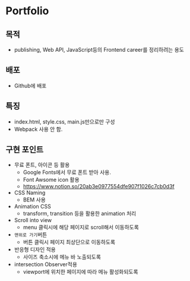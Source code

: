 # Portfolio

## 목적

- publishing, Web API, JavaScript등의 Frontend career를 정리하려는 용도

## 배포

- Github에 배포

## 특징

- index.html, style.css, main.js만으로만 구성
- Webpack 사용 안 함.

## 구현 포인트

- 무료 폰트, 아이콘 등 활용
  - Google Fonts에서 무료 폰트 받아 사용.
  - Font Awsome icon 활용
  - https://www.notion.so/20ab3e0977554dfe907f1026c7cb0d3f
- CSS Naming
  - BEM 사용
- Animation CSS
  - transform, transition 등을 활용한 animation 처리
- Scroll into view
  - menu 클릭시에 해당 페이지로 scroll해서 이동하도록
- `맨위로 가기`버튼
  - 버튼 클릭시 페이지 최상단으로 이동하도록
- 반응형 디자인 적용
  - 사이즈 축소시에 메뉴 바 노출되도록
- intersection Observer적용
  - viewport에 위치한 페이지에 따라 메뉴 활성화되도록
